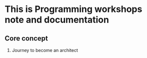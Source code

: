 # This is Programming workshops note and documentation

## Core concept

1. Journey to become an architect
